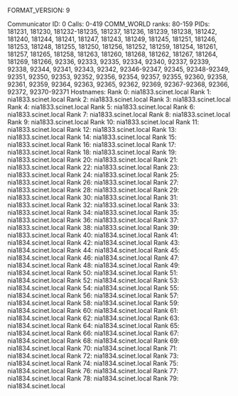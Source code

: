 FORMAT_VERSION: 9

Communicator ID: 0
Calls: 0-419
COMM_WORLD ranks: 80-159
PIDs: 181231, 181230, 181232-181235, 181237, 181236, 181239, 181238, 181242, 181240, 181244, 181241, 181247, 181243, 181249, 181245, 181251, 181246, 181253, 181248, 181255, 181250, 181256, 181252, 181259, 181254, 181261, 181257, 181265, 181258, 181263, 181260, 181268, 181262, 181267, 181264, 181269, 181266, 92336, 92333, 92335, 92334, 92340, 92337, 92339, 92338, 92344, 92341, 92343, 92342, 92346-92347, 92345, 92348-92349, 92351, 92350, 92353, 92352, 92356, 92354, 92357, 92355, 92360, 92358, 92361, 92359, 92364, 92363, 92365, 92362, 92369, 92367-92368, 92366, 92372, 92370-92371
Hostnames:
	Rank 0: nia1833.scinet.local
	Rank 1: nia1833.scinet.local
	Rank 2: nia1833.scinet.local
	Rank 3: nia1833.scinet.local
	Rank 4: nia1833.scinet.local
	Rank 5: nia1833.scinet.local
	Rank 6: nia1833.scinet.local
	Rank 7: nia1833.scinet.local
	Rank 8: nia1833.scinet.local
	Rank 9: nia1833.scinet.local
	Rank 10: nia1833.scinet.local
	Rank 11: nia1833.scinet.local
	Rank 12: nia1833.scinet.local
	Rank 13: nia1833.scinet.local
	Rank 14: nia1833.scinet.local
	Rank 15: nia1833.scinet.local
	Rank 16: nia1833.scinet.local
	Rank 17: nia1833.scinet.local
	Rank 18: nia1833.scinet.local
	Rank 19: nia1833.scinet.local
	Rank 20: nia1833.scinet.local
	Rank 21: nia1833.scinet.local
	Rank 22: nia1833.scinet.local
	Rank 23: nia1833.scinet.local
	Rank 24: nia1833.scinet.local
	Rank 25: nia1833.scinet.local
	Rank 26: nia1833.scinet.local
	Rank 27: nia1833.scinet.local
	Rank 28: nia1833.scinet.local
	Rank 29: nia1833.scinet.local
	Rank 30: nia1833.scinet.local
	Rank 31: nia1833.scinet.local
	Rank 32: nia1833.scinet.local
	Rank 33: nia1833.scinet.local
	Rank 34: nia1833.scinet.local
	Rank 35: nia1833.scinet.local
	Rank 36: nia1833.scinet.local
	Rank 37: nia1833.scinet.local
	Rank 38: nia1833.scinet.local
	Rank 39: nia1833.scinet.local
	Rank 40: nia1834.scinet.local
	Rank 41: nia1834.scinet.local
	Rank 42: nia1834.scinet.local
	Rank 43: nia1834.scinet.local
	Rank 44: nia1834.scinet.local
	Rank 45: nia1834.scinet.local
	Rank 46: nia1834.scinet.local
	Rank 47: nia1834.scinet.local
	Rank 48: nia1834.scinet.local
	Rank 49: nia1834.scinet.local
	Rank 50: nia1834.scinet.local
	Rank 51: nia1834.scinet.local
	Rank 52: nia1834.scinet.local
	Rank 53: nia1834.scinet.local
	Rank 54: nia1834.scinet.local
	Rank 55: nia1834.scinet.local
	Rank 56: nia1834.scinet.local
	Rank 57: nia1834.scinet.local
	Rank 58: nia1834.scinet.local
	Rank 59: nia1834.scinet.local
	Rank 60: nia1834.scinet.local
	Rank 61: nia1834.scinet.local
	Rank 62: nia1834.scinet.local
	Rank 63: nia1834.scinet.local
	Rank 64: nia1834.scinet.local
	Rank 65: nia1834.scinet.local
	Rank 66: nia1834.scinet.local
	Rank 67: nia1834.scinet.local
	Rank 68: nia1834.scinet.local
	Rank 69: nia1834.scinet.local
	Rank 70: nia1834.scinet.local
	Rank 71: nia1834.scinet.local
	Rank 72: nia1834.scinet.local
	Rank 73: nia1834.scinet.local
	Rank 74: nia1834.scinet.local
	Rank 75: nia1834.scinet.local
	Rank 76: nia1834.scinet.local
	Rank 77: nia1834.scinet.local
	Rank 78: nia1834.scinet.local
	Rank 79: nia1834.scinet.local
